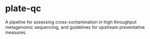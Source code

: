 # plate-qc
A pipeline for assessing cross-contamination in high throughput metagenomic sequencing, and guidelines for upstream preventative measures.
